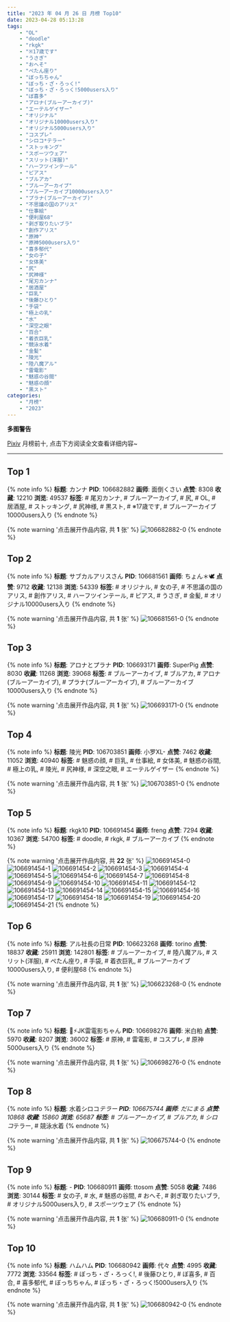 ```yaml
---
title: "2023 年 04 月 26 日 月榜 Top10"
date: 2023-04-28 05:13:28
tags:
    - "OL"
    - "doodle"
    - "rkgk"
    - "※17歳です"
    - "うさぎ"
    - "おへそ"
    - "ぺたん座り"
    - "ぼっちちゃん"
    - "ぼっち・ざ・ろっく!"
    - "ぼっち・ざ・ろっく!5000users入り"
    - "ぼ喜多"
    - "アロナ(ブルーアーカイブ)"
    - "エーテルゲイザー"
    - "オリジナル"
    - "オリジナル10000users入り"
    - "オリジナル5000users入り"
    - "コスプレ"
    - "シロコ*テラー"
    - "ストッキング"
    - "スポーツウェア"
    - "スリット(洋服)"
    - "ハーフツインテール"
    - "ピアス"
    - "ブルアカ"
    - "ブルーアーカイブ"
    - "ブルーアーカイブ10000users入り"
    - "プラナ(ブルーアーカイブ)"
    - "不思議の国のアリス"
    - "仕事絵"
    - "便利屋68"
    - "剥ぎ取りたいブラ"
    - "創作アリス"
    - "原神"
    - "原神5000users入り"
    - "喜多郁代"
    - "女の子"
    - "女体美"
    - "尻"
    - "尻神様"
    - "尾刃カンナ"
    - "居酒屋"
    - "巨乳"
    - "後藤ひとり"
    - "手袋"
    - "極上の乳"
    - "水"
    - "深空之眼"
    - "百合"
    - "着衣巨乳"
    - "競泳水着"
    - "金髪"
    - "陵光"
    - "陸八魔アル"
    - "雷電影"
    - "魅惑の谷間"
    - "魅惑の顔"
    - "黒スト"
categories:
    - "月榜"
    - "2023"
---
```


<i class="fa fa-triangle-exclamation"></i>**多图警告**<i class="fa fa-triangle-exclamation"></i>

[Pixiv](https://www.pixiv.net/) 月榜前十, 点击下方阅读全文查看详细内容~

<!-- more -->

---

## Top 1

{% note info %}
**标题**: カンナ
**PID**: 106682882 **画师**: 面倒くさい
**点赞**: 8308 **收藏**: 12210 **浏览**: 49537
**标签**: # 尾刃カンナ, # ブルーアーカイブ, # 尻, # OL, # 居酒屋, # ストッキング, # 尻神様, # 黒スト, # ※17歳です, # ブルーアーカイブ10000users入り
{% endnote %}

{% note warning '点击展开作品内容, 共 **1** 张' %}
![106682882-0](https://i.pixiv.re/img-original/img/2023/03/30/00/49/11/106682882_p0.png)
{% endnote %}

## Top 2

{% note info %}
**标题**: サブカルアリスさん
**PID**: 106681561 **画师**: ちょん＊🕊
**点赞**: 9712 **收藏**: 12138 **浏览**: 54339
**标签**: # オリジナル, # 女の子, # 不思議の国のアリス, # 創作アリス, # ハーフツインテール, # ピアス, # うさぎ, # 金髪, # オリジナル10000users入り
{% endnote %}

{% note warning '点击展开作品内容, 共 **1** 张' %}
![106681561-0](https://i.pixiv.re/img-original/img/2023/03/30/00/11/11/106681561_p0.png)
{% endnote %}

## Top 3

{% note info %}
**标题**: アロナとプラナ
**PID**: 106693171 **画师**: SuperPig
**点赞**: 8030 **收藏**: 11268 **浏览**: 39068
**标签**: # ブルーアーカイブ, # ブルアカ, # アロナ(ブルーアーカイブ), # プラナ(ブルーアーカイブ), # ブルーアーカイブ10000users入り
{% endnote %}

{% note warning '点击展开作品内容, 共 **1** 张' %}
![106693171-0](https://i.pixiv.re/img-original/img/2023/03/30/12/54/21/106693171_p0.png)
{% endnote %}

## Top 4

{% note info %}
**标题**: 陵光
**PID**: 106703851 **画师**: 小罗XL-
**点赞**: 7462 **收藏**: 11052 **浏览**: 40940
**标签**: # 魅惑の顔, # 巨乳, # 仕事絵, # 女体美, # 魅惑の谷間, # 極上の乳, # 陵光, # 尻神様, # 深空之眼, # エーテルゲイザー
{% endnote %}

{% note warning '点击展开作品内容, 共 **1** 张' %}
![106703851-0](https://i.pixiv.re/img-original/img/2023/03/30/21/12/01/106703851_p0.jpg)
{% endnote %}

## Top 5

{% note info %}
**标题**: rkgk10
**PID**: 106691454 **画师**: freng
**点赞**: 7294 **收藏**: 10367 **浏览**: 54700
**标签**: # doodle, # rkgk, # ブルーアーカイブ
{% endnote %}

{% note warning '点击展开作品内容, 共 **22** 张' %}
![106691454-0](https://i.pixiv.re/img-original/img/2023/03/30/11/11/43/106691454_p0.png)
![106691454-1](https://i.pixiv.re/img-original/img/2023/03/30/11/11/43/106691454_p1.png)
![106691454-2](https://i.pixiv.re/img-original/img/2023/03/30/11/11/43/106691454_p2.png)
![106691454-3](https://i.pixiv.re/img-original/img/2023/03/30/11/11/43/106691454_p3.png)
![106691454-4](https://i.pixiv.re/img-original/img/2023/03/30/11/11/43/106691454_p4.png)
![106691454-5](https://i.pixiv.re/img-original/img/2023/03/30/11/11/43/106691454_p5.png)
![106691454-6](https://i.pixiv.re/img-original/img/2023/03/30/11/11/43/106691454_p6.png)
![106691454-7](https://i.pixiv.re/img-original/img/2023/03/30/11/11/43/106691454_p7.png)
![106691454-8](https://i.pixiv.re/img-original/img/2023/03/30/11/11/43/106691454_p8.png)
![106691454-9](https://i.pixiv.re/img-original/img/2023/03/30/11/11/43/106691454_p9.png)
![106691454-10](https://i.pixiv.re/img-original/img/2023/03/30/11/11/43/106691454_p10.png)
![106691454-11](https://i.pixiv.re/img-original/img/2023/03/30/11/11/43/106691454_p11.png)
![106691454-12](https://i.pixiv.re/img-original/img/2023/03/30/11/11/43/106691454_p12.png)
![106691454-13](https://i.pixiv.re/img-original/img/2023/03/30/11/11/43/106691454_p13.png)
![106691454-14](https://i.pixiv.re/img-original/img/2023/03/30/11/11/43/106691454_p14.png)
![106691454-15](https://i.pixiv.re/img-original/img/2023/03/30/11/11/43/106691454_p15.png)
![106691454-16](https://i.pixiv.re/img-original/img/2023/03/30/11/11/43/106691454_p16.png)
![106691454-17](https://i.pixiv.re/img-original/img/2023/03/30/11/11/43/106691454_p17.png)
![106691454-18](https://i.pixiv.re/img-original/img/2023/03/30/11/11/43/106691454_p18.png)
![106691454-19](https://i.pixiv.re/img-original/img/2023/03/30/11/11/43/106691454_p19.png)
![106691454-20](https://i.pixiv.re/img-original/img/2023/03/30/11/11/43/106691454_p20.png)
![106691454-21](https://i.pixiv.re/img-original/img/2023/03/30/11/11/43/106691454_p21.png)
{% endnote %}

## Top 6

{% note info %}
**标题**: アル社長の日常
**PID**: 106623268 **画师**: torino
**点赞**: 18837 **收藏**: 25911 **浏览**: 142801
**标签**: # ブルーアーカイブ, # 陸八魔アル, # スリット(洋服), # ぺたん座り, # 手袋, # 着衣巨乳, # ブルーアーカイブ10000users入り, # 便利屋68
{% endnote %}

{% note warning '点击展开作品内容, 共 **1** 张' %}
![106623268-0](https://i.pixiv.re/img-original/img/2023/03/28/00/00/55/106623268_p0.jpg)
{% endnote %}

## Top 7

{% note info %}
**标题**: 🌸⚡︎JK雷電影ちゃん
**PID**: 106698276 **画师**: 米白粕
**点赞**: 5970 **收藏**: 8207 **浏览**: 36002
**标签**: # 原神, # 雷電影, # コスプレ, # 原神5000users入り
{% endnote %}

{% note warning '点击展开作品内容, 共 **1** 张' %}
![106698276-0](https://i.pixiv.re/img-original/img/2023/03/30/17/50/43/106698276_p0.jpg)
{% endnote %}

## Top 8

{% note info %}
**标题**: 水着シロコ*テラー
**PID**: 106675744 **画师**: だにまる
**点赞**: 10868 **收藏**: 15860 **浏览**: 65687
**标签**: # ブルーアーカイブ, # ブルアカ, # シロコ*テラー, # 競泳水着
{% endnote %}

{% note warning '点击展开作品内容, 共 **1** 张' %}
![106675744-0](https://i.pixiv.re/img-original/img/2023/03/29/21/34/57/106675744_p0.jpg)
{% endnote %}

## Top 9

{% note info %}
**标题**: -
**PID**: 106680911 **画师**: ttosom
**点赞**: 5058 **收藏**: 7486 **浏览**: 30144
**标签**: # 女の子, # 水, # 魅惑の谷間, # おへそ, # 剥ぎ取りたいブラ, # オリジナル5000users入り, # スポーツウェア
{% endnote %}

{% note warning '点击展开作品内容, 共 **1** 张' %}
![106680911-0](https://i.pixiv.re/img-original/img/2023/03/30/00/00/29/106680911_p0.jpg)
{% endnote %}

## Top 10

{% note info %}
**标题**: ハムハム
**PID**: 106680942 **画师**: 代々
**点赞**: 4995 **收藏**: 7772 **浏览**: 33564
**标签**: # ぼっち・ざ・ろっく!, # 後藤ひとり, # ぼ喜多, # 百合, # 喜多郁代, # ぼっちちゃん, # ぼっち・ざ・ろっく!5000users入り
{% endnote %}

{% note warning '点击展开作品内容, 共 **1** 张' %}
![106680942-0](https://i.pixiv.re/img-original/img/2023/03/30/00/00/41/106680942_p0.jpg)
{% endnote %}
